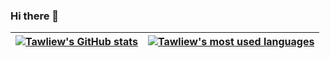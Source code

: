 ### Hi there 👋
| [![Tawliew's GitHub stats](https://github-readme-stats.vercel.app/api?username=Tawliew&count_private=true&show_icons=true&hide=issues&hide_border=false&theme=algolia)](https://github.com/Tawliew?tab=repositories) |  [![Tawliew's most used languages](https://github-readme-stats.vercel.app/api/top-langs/?username=Tawliew&hide=html,sass,handlebars,Starlark,%20php,css,scss,javascript,Jupyter%20Notebook&langs_count=15&layout=compact&theme=algolia&hide_border=false)](https://github.com/Tawliew?tab=repositories) |
|:-:|:-:|
<!--
**Tawliew/tawliew** is a ✨ _special_ ✨ repository because its `README.md` (this file) appears on your GitHub profile.

Here are some ideas to get you started:

- 🔭 I’m currently working on ...
- 🌱 I’m currently learning ...
- 👯 I’m looking to collaborate on ...
- 🤔 I’m looking for help with ...
- 💬 Ask me about ...
- 📫 How to reach me: ...
- 😄 Pronouns: ...
- ⚡ Fun fact: ...
-->
